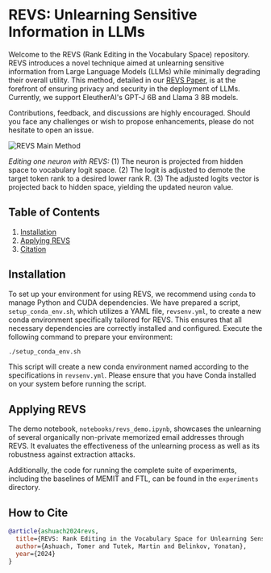 # REVS: Unlearning Sensitive Information in LLMs

Welcome to the REVS (Rank Editing in the Vocabulary Space) repository. REVS introduces a novel technique aimed at unlearning sensitive information from Large Language Models (LLMs) while minimally degrading their overall utility. This method, detailed in our [REVS Paper](https://technion-cs-nlp.github.io/REVS/), is at the forefront of ensuring privacy and security in the deployment of LLMs. Currently, we support EleutherAI's GPT-J 6B and Llama 3 8B models.

Contributions, feedback, and discussions are highly encouraged. Should you face any challenges or wish to propose enhancements, please do not hesitate to open an issue.

![REVS Main Method](https://technion-cs-nlp.github.io/REVS/static/images/Main%20Method%20Plot%20Wide%20tinypng.png "REVS Main Method Overview")

*Editing one neuron with REVS:* (1) The neuron is projected from hidden space to vocabulary logit space. (2) The logit is adjusted to demote the target token rank to a desired lower rank R. (3) The adjusted logits vector is projected back to hidden space, yielding the updated neuron value.


## Table of Contents
1. [Installation](#installation)
2. [Applying REVS](#applying-revs)
4. [Citation](#citation)


## Installation

To set up your environment for using REVS, we recommend using `conda` to manage Python and CUDA dependencies. We have prepared a script, `setup_conda_env.sh`, which utilizes a YAML file, `revsenv.yml`, to create a new conda environment specifically tailored for REVS. This ensures that all necessary dependencies are correctly installed and configured. Execute the following command to prepare your environment:
```bash
./setup_conda_env.sh
```
This script will create a new conda environment named according to the specifications in `revsenv.yml`. Please ensure that you have Conda installed on your system before running the script.

## Applying REVS
The demo notebook, `notebooks/revs_demo.ipynb`, showcases the unlearning of several organically non-private memorized email addresses through REVS. It evaluates the effectiveness of the unlearning process as well as its robustness against extraction attacks.

Additionally, the code for running the complete suite of experiments, including the baselines of MEMIT and FTL, can be found in the `experiments` directory.

## How to Cite
```bibtex
@article{ashuach2024revs,
  title={REVS: Rank Editing in the Vocabulary Space for Unlearning Sensitive Information in Large Language Models},
  author={Ashuach, Tomer and Tutek, Martin and Belinkov, Yonatan},
  year={2024}
}
```